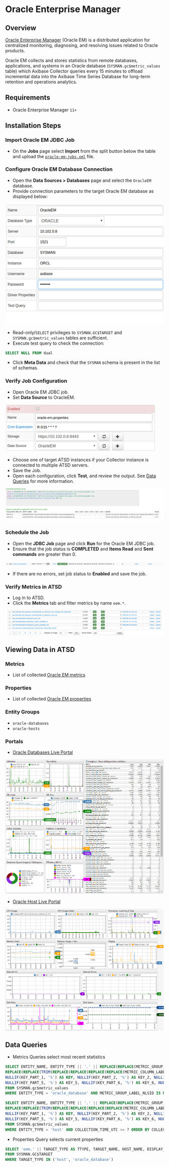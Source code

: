 # Oracle Enterprise Manager

## Overview

[Oracle Enterprise Manager](https://www.oracle.com/us/products/enterprise-manager/index.html "Oracle Enterprise Manager") (Oracle EM) is a distributed application for centralized monitoring, diagnosing, and resolving issues related to Oracle products.

Oracle EM collects and stores statistics from remote databases, applications, and systems in an Oracle database (`SYSMAN.gc$metric_values` table) which Axibase Collector queries every 15 minutes to offload incremental data into the Axibase Time Series Database for long-term retention and operations analytics.

## Requirements

* Oracle Enterprise Manager `11+`

## Installation Steps

### Import Oracle EM JDBC Job

* On the **Jobs** page select **Import** from the split button below the table and upload the [`oracle-em-jobs.xml`](./oracle-em-jobs.xml) file.

### Configure Oracle EM Database Connection

* Open the **Data Sources > Databases** page and select the `OracleEM` database.
* Provide connection parameters to the target Oracle EM database as displayed below:

![](./images/oracle_database_example.png)

* Read-only/`SELECT` privileges to `SYSMAN.GC$TARGET` and `SYSMAN.gc$metric_values` tables are sufficient.
* Execute test query to check the connection:

```SQL
SELECT NULL FROM dual
```

* Click **Meta Data** and check that the `SYSMAN` schema is present in the list of schemas.

### Verify Job Configuration

* Open Oracle EM JDBC job.
* Set **Data Source** to OracleEM.

![](./images/oracle_job_ds.png)

* Choose one of target ATSD instances if your Collector instance is connected to multiple ATSD servers.
* Save the Job.
* Open each configuration, click **Test**, and review the output. See [Data Queries](#data-queries) for more information.

![](./images/test_result.png)

### Schedule the Job

* Open the **JDBC Job** page and click **Run** for the Oracle EM JDBC job.
* Ensure that the job status is **COMPLETED** and **Items Read** and **Sent commands** are greater than 0.

![](./images/test_run.png)

* If there are no errors, set job status to **Enabled** and save the job.

### Verify Metrics in ATSD

* Log in to ATSD.
* Click the **Metrics** tab and filter metrics by name `oem.*`.

![](./images/metrics_atsd.png)

## Viewing Data in ATSD

### Metrics

* List of collected [Oracle EM metrics](./metric-list.md)

### Properties

* List of collected [Oracle EM properties](./properties-list.md)

### Entity Groups

* `oracle-databases`
* `oracle-hosts`

### Portals

* [Oracle Databases Live Portal](https://apps.axibase.com/chartlab/8c86c962)

![](./images/oracle_databases_poral3.png "Oracle Databases")

* [Oracle Host Live Portal](https://apps.axibase.com/chartlab/81259b97)

![](./images/oracle_host_portal.png "Oracle Host")

## Data Queries

* Metrics Queries select most recent statistics

```SQL
SELECT ENTITY_NAME, ENTITY_TYPE || '.' || REPLACE(REPLACE(METRIC_GROUP_LABEL, ',', ' '), ' ', '_') || '.' ||
REPLACE(REPLACE(TRIM(REPLACE(REPLACE(REPLACE(REPLACE(METRIC_COLUMN_LABEL, ' - ', '-'), ',', ' '), ')', ' '), '(', ' ')), ' ', '_'), '__', '_') AS METRIC,
NULLIF(KEY_PART_1, '%') AS KEY, NULLIF(KEY_PART_2, '%') AS KEY_2, NULLIF(KEY_PART_3, '%') AS KEY_3, NULLIF(KEY_PART_4, '%') AS KEY_4,
NULLIF(KEY_PART_5, '%') AS KEY_5, NULLIF(KEY_PART_6, '%') AS KEY_6, NULLIF(KEY_PART_7, '%') AS KEY_7, COLLECTION_TIME_UTC, VALUE
FROM SYSMAN.gc$metric_values
WHERE ENTITY_TYPE = 'oracle_database' AND METRIC_GROUP_LABEL_NLSID IS NOT NULL AND COLLECTION_TIME_UTC >= ? ORDER BY COLLECTION_TIME_UTC
```

```SQL
SELECT ENTITY_NAME, ENTITY_TYPE || '.' || REPLACE(REPLACE(METRIC_GROUP_LABEL, ',', ' '), ' ', '_') || '.' ||
REPLACE(REPLACE(TRIM(REPLACE(REPLACE(REPLACE(REPLACE(METRIC_COLUMN_LABEL, ' - ', '-'), ',', ' '), ')', ' '), '(', ' ')), ' ', '_'), '__', '_') AS METRIC,
NULLIF(KEY_PART_1, '%') AS KEY, NULLIF(KEY_PART_2, '%') AS KEY_2, NULLIF(KEY_PART_3, '%') AS KEY_3, NULLIF(KEY_PART_4, '%') AS KEY_4,
NULLIF(KEY_PART_5, '%') AS KEY_5, NULLIF(KEY_PART_6, '%') AS KEY_6, NULLIF(KEY_PART_7, '%') AS KEY_7, COLLECTION_TIME_UTC, VALUE
FROM SYSMAN.gc$metric_values
WHERE ENTITY_TYPE = 'host' AND COLLECTION_TIME_UTC >= ? ORDER BY COLLECTION_TIME_UTC
```

* Properties Query selects current properties

```SQL
SELECT 'oem.' || TARGET_TYPE AS TTYPE, TARGET_NAME, HOST_NAME, DISPLAY_NAME, TIMEZONE_REGION, TYPE_QUALIFIER1 AS TYPE
FROM SYSMAN.GC$TARGET
WHERE TARGET_TYPE IN ('host', 'oracle_database')
```
